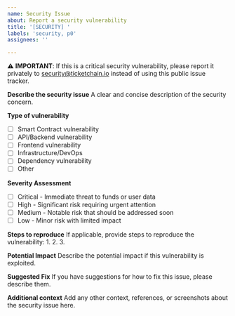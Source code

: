 ```yaml
---
name: Security Issue
about: Report a security vulnerability
title: '[SECURITY] '
labels: 'security, p0'
assignees: ''

---
```


⚠️ **IMPORTANT**: If this is a critical security vulnerability, please report it privately to <security@ticketchain.io> instead of using this public issue tracker.

**Describe the security issue**
A clear and concise description of the security concern.

**Type of vulnerability**

- [ ] Smart Contract vulnerability
- [ ] API/Backend vulnerability
- [ ] Frontend vulnerability
- [ ] Infrastructure/DevOps
- [ ] Dependency vulnerability
- [ ] Other

**Severity Assessment**

- [ ] Critical - Immediate threat to funds or user data
- [ ] High - Significant risk requiring urgent attention
- [ ] Medium - Notable risk that should be addressed soon
- [ ] Low - Minor risk with limited impact

**Steps to reproduce**
If applicable, provide steps to reproduce the vulnerability:
1.
2.
3.

**Potential Impact**
Describe the potential impact if this vulnerability is exploited.

**Suggested Fix**
If you have suggestions for how to fix this issue, please describe them.

**Additional context**
Add any other context, references, or screenshots about the security issue here.
